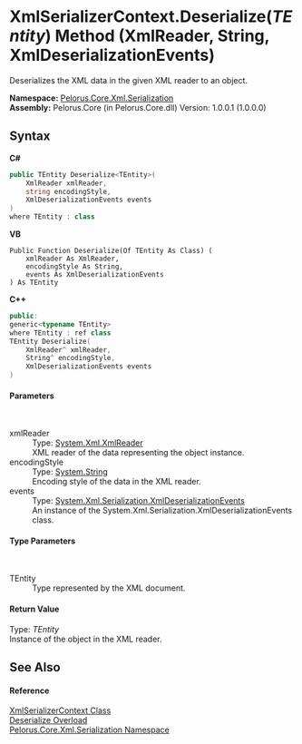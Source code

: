 # XmlSerializerContext.Deserialize(*TEntity*) Method (XmlReader, String, XmlDeserializationEvents)
 

Deserializes the XML data in the given XML reader to an object.

**Namespace:**&nbsp;<a href="9052B9D6">Pelorus.Core.Xml.Serialization</a><br />**Assembly:**&nbsp;Pelorus.Core (in Pelorus.Core.dll) Version: 1.0.0.1 (1.0.0.0)

## Syntax

**C#**<br />
``` C#
public TEntity Deserialize<TEntity>(
	XmlReader xmlReader,
	string encodingStyle,
	XmlDeserializationEvents events
)
where TEntity : class

```

**VB**<br />
``` VB
Public Function Deserialize(Of TEntity As Class) ( 
	xmlReader As XmlReader,
	encodingStyle As String,
	events As XmlDeserializationEvents
) As TEntity
```

**C++**<br />
``` C++
public:
generic<typename TEntity>
where TEntity : ref class
TEntity Deserialize(
	XmlReader^ xmlReader, 
	String^ encodingStyle, 
	XmlDeserializationEvents events
)
```


#### Parameters
&nbsp;<dl><dt>xmlReader</dt><dd>Type: <a href="http://msdn2.microsoft.com/en-us/library/b8a5e1s5" target="_blank">System.Xml.XmlReader</a><br />XML reader of the data representing the object instance.</dd><dt>encodingStyle</dt><dd>Type: <a href="http://msdn2.microsoft.com/en-us/library/s1wwdcbf" target="_blank">System.String</a><br />Encoding style of the data in the XML reader.</dd><dt>events</dt><dd>Type: <a href="http://msdn2.microsoft.com/en-us/library/sd2w86a5" target="_blank">System.Xml.Serialization.XmlDeserializationEvents</a><br />An instance of the System.Xml.Serialization.XmlDeserializationEvents class.</dd></dl>

#### Type Parameters
&nbsp;<dl><dt>TEntity</dt><dd>Type represented by the XML document.</dd></dl>

#### Return Value
Type: *TEntity*<br />Instance of the object in the XML reader.

## See Also


#### Reference
<a href="859B939D">XmlSerializerContext Class</a><br /><a href="D63FA1E1">Deserialize Overload</a><br /><a href="9052B9D6">Pelorus.Core.Xml.Serialization Namespace</a><br />